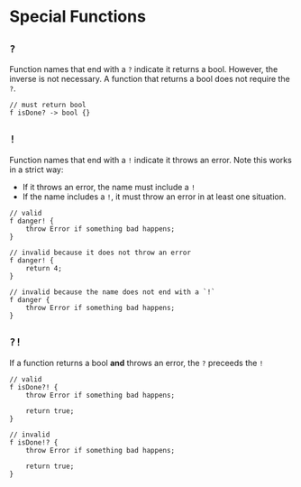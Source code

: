 # Special Functions

## `?`

Function names that end with a `?` indicate it returns a bool. However, the inverse is not necessary. A function that returns a bool does not require the `?`.

```
// must return bool
f isDone? -> bool {}
```

## `!`

Function names that end with a `!` indicate it throws an error. Note this works in a strict way:
- If it throws an error, the name must include a `!`
- If the name includes a `!`, it must throw an error in at least one situation.

```
// valid
f danger! {
	throw Error if something bad happens;
}

// invalid because it does not throw an error
f danger! {
	return 4;
}

// invalid because the name does not end with a `!`
f danger {
	throw Error if something bad happens;
}
```

## `?!`

If a function returns a bool **and** throws an error, the `?` preceeds the `!`

```
// valid
f isDone?! {
	throw Error if something bad happens;

	return true;
}

// invalid
f isDone!? {
	throw Error if something bad happens;

	return true;
}
```
